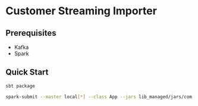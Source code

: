 Customer Streaming Importer
===========================

Prerequisites
-------------

* Kafka
* Spark

Quick Start
-----------

```bash
sbt package
```

```bash
spark-submit --master local[*] --class App --jars lib_managed/jars/com.github.scopt/scopt_2.10/scopt_2.10-3.3.0.jar,lib_managed/jars/org.apache.kafka/kafka_2.10/kafka_2.10-0.8.2.1.jar,lib_managed/jars/org.apache.kafka/kafka-clients/kafka-clients-0.8.2.1.jar,lib_managed/jars/com.yammer.metrics/metrics-core/metrics-core-2.2.0.jar target/scala-2.10/baldur_2.10-1.0.jar -c piedmont -s "\t" -o /tmp -i /tmp/in --type utilization --metadata.broker.list localhost:9092""
```
